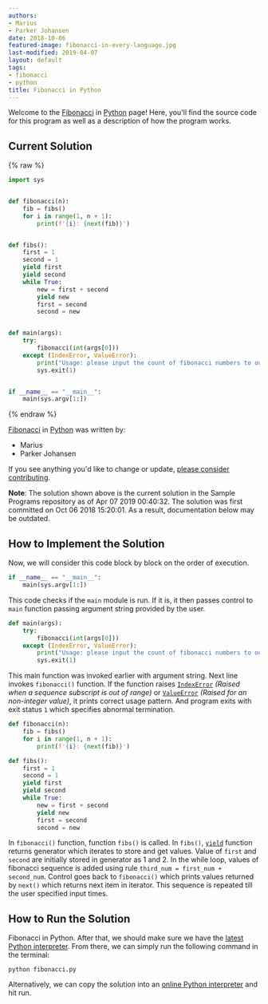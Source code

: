 ```yaml
---
authors:
- Marius
- Parker Johansen
date: 2018-10-06
featured-image: fibonacci-in-every-language.jpg
last-modified: 2019-04-07
layout: default
tags:
- fibonacci
- python
title: Fibonacci in Python
---
```


Welcome to the [Fibonacci](https://sampleprograms.io/projects/fibonacci) in [Python](https://sampleprograms.io/languages/python) page! Here, you'll find the source code for this program as well as a description of how the program works.

## Current Solution

{% raw %}

```python
import sys


def fibonacci(n):
    fib = fibs()
    for i in range(1, n + 1):
        print(f'{i}: {next(fib)}')


def fibs():
    first = 1
    second = 1
    yield first
    yield second
    while True:
        new = first + second
        yield new
        first = second
        second = new


def main(args):
    try:
        fibonacci(int(args[0]))
    except (IndexError, ValueError):
        print("Usage: please input the count of fibonacci numbers to output")
        sys.exit(1)


if __name__ == "__main__":
    main(sys.argv[1:])
```

{% endraw %}

[Fibonacci](https://sampleprograms.io/projects/fibonacci) in [Python](https://sampleprograms.io/languages/python) was written by:

- Marius
- Parker Johansen

If you see anything you'd like to change or update, [please consider contributing](https://github.com/TheRenegadeCoder/sample-programs).

**Note**: The solution shown above is the current solution in the Sample Programs repository as of Apr 07 2019 00:40:32. The solution was first committed on Oct 06 2018 15:20:01. As a result, documentation below may be outdated.

## How to Implement the Solution

Now, we will consider this code block by block on the order of execution.

```python
if __name__ == "__main__":
    main(sys.argv[1:])
```

This code checks if the `main` module is run. If it is, it then passes control to `main` function passing argument string provided by the user.  

```python
def main(args):
    try:
        fibonacci(int(args[0]))
    except (IndexError, ValueError):
        print("Usage: please input the count of fibonacci numbers to output")
        sys.exit(1)
```

This main function was invoked earlier with argument string. Next line invokes `fibonacci()` function. If the function raises [`IndexError`][1] *(Raised when a sequence subscript is out of range)* or [`ValueError`][2] *(Raised for an non-integer value)*, it prints correct usage pattern. And program exits with exit status `1` which specifies abnormal termination.  

```python
def fibonacci(n):
    fib = fibs()
    for i in range(1, n + 1):
        print(f'{i}: {next(fib)}')

def fibs():
    first = 1
    second = 1
    yield first
    yield second
    while True:
        new = first + second
        yield new
        first = second
        second = new
```

In `fibonacci()` function, function `fibs()` is called. In `fibs()`, [`yield`][3] function returns generator which iterates to store and get values. Value of `first` and `second` are initially stored in generator as 1 and 2. In the while loop, values of fibonacci sequence is added using rule `third_num = first_num + second_num`. Control goes back to `fibonacci()` which prints values returned by `next()` which returns next item in iterator. This sequence is repeated till the user specified input times.

[1]: https://docs.python.org/3/library/exceptions.html#IndexError
[2]: https://docs.python.org/3/library/exceptions.html#ValueError
[3]: https://docs.python.org/3/reference/simple_stmts.html#the-yield-statement


## How to Run the Solution

Fibonacci in Python. After that, we should make sure we have the
[latest Python interpreter][4]. From there, we can simply run the following
command in the terminal:

```console
python fibonacci.py
```

Alternatively, we can copy the solution into an [online Python interpreter][5]
and hit run.

[4]: https://docs.python.org/3/tutorial/interpreter.html
[5]: https://www.onlinegdb.com/online_python_interpreter
